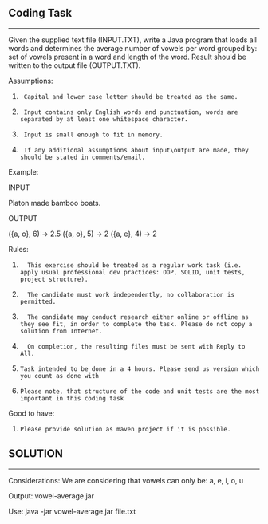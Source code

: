 ## Coding Task
---

Given the supplied text file (INPUT.TXT), write a Java program that loads all words and determines the average number of vowels per word grouped by: 
set of vowels present in a word and length of the word. Result should be written to the output file (OUTPUT.TXT).
  
Assumptions:
1.      Capital and lower case letter should be treated as the same.
2.      Input contains only English words and punctuation, words are separated by at least one whitespace character.
3.      Input is small enough to fit in memory.
4.      If any additional assumptions about input\output are made, they should be stated in comments/email.
  
Example:
 
INPUT
 
Platon made bamboo boats.
 
OUTPUT
 
({a, o}, 6) -> 2.5
({a, o}, 5) -> 2
({a, e}, 4) -> 2
 
Rules:
 
1.       This exercise should be treated as a regular work task (i.e. apply usual professional dev practices: OOP, SOLID, unit tests, project structure).
2.       The candidate must work independently, no collaboration is permitted.
3.       The candidate may conduct research either online or offline as they see fit, in order to complete the task. Please do not copy a solution from Internet.
4.       On completion, the resulting files must be sent with Reply to All.
5.     Task intended to be done in a 4 hours. Please send us version which you count as done with
6.     Please note, that structure of the code and unit tests are the most important in this coding task
 
Good to have:
1.     Please provide solution as maven project if it is possible.


## SOLUTION
---
Considerations:
We are considering that vowels can only be: a, e, i, o, u

Output:
vowel-average.jar

Use:
java -jar vowel-average.jar file.txt
